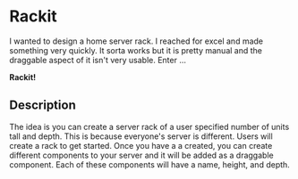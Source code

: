 # Rackit

I wanted to design a home server rack. I reached for excel and made something very quickly. It sorta works but it is pretty manual and the draggable aspect of it isn't very usable. Enter ... 

**Rackit!**

## Description

The idea is you can create a server rack of a user specified number of units tall and depth. This is because everyone's server is different. Users will create a rack to get started. Once you have a a created, you can create different components to your server and it will be added as a draggable component. Each of these components will have a name, height, and depth. 